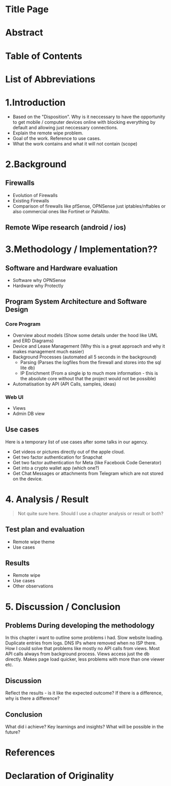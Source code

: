 #  Title Page
#  Abstract
#  Table of Contents
#  List of Abbreviations


# 1.Introduction
- Based on the "Disposition". Why is it neccessary to have the opportunity to get mobile / computer devices online with blocking everything by default and allowing just neccessary connections.
- Explain the remote wipe problem.
- Goal of the work. Reference to use cases.
- What the work contains and what it will not contain (scope)


# 2.Background

## Firewalls
- Evolution of Firewalls
- Existing Firewalls
- Comparison of firewalls like pfSense, OPNSense just iptables/nftables or also commercial ones like Fortinet or PaloAlto.
    
## Remote Wipe research (android / ios)


# 3.Methodology / Implementation??

## Software and Hardware evaluation
- Software why OPNSense
- Hardware why Protectly

## Program System Architecture and Software Design
### Core Program
- Overview about models (Show some details under the hood like UML and ERD Diagrams)
- Device and Lease Management (Why this is a great approach and why it makes management much easier)
- Background Processes (automated all 5 seconds in the background)
    - Parsing (Parses the logfiles from the firewall and stores into the sql lite db)
    - IP Enrichment (From a single ip to much more information - this is the absolute core without that the project would not be possible)
- Automatisation by API (API Calls, samples, ideas)

### Web UI
- Views
- Admin DB view

## Use cases
Here is a temporary list of use cases after some talks in our agency.

- Get videos or pictures directly out of the apple cloud.
- Get two factor authentication for Snapchat
- Get two factor authentication for Meta (like Facebook Code Generator)
- Get into a crypto wallet app (which one?)
- Get Chat Messages or attachments from Telegram which are not stored on the device. 

# 4. Analysis / Result
> Not quite sure here. Should I use a chapter analysis or result or both?

## Test plan and evaluation
- Remote wipe theme
- Use cases

## Results
- Remote wipe
- Use cases
- Other observations

# 5. Discussion / Conclusion
## Problems During developing the methodology
In this chapter i want to outline some problems i had. Slow website loading. Duplicate entries from logs. 
DNS IPs where removed when no ISP there. How I could solve that problems like mostly no API calls from views.
Most API calls always from background process. Views access just the db directly. Makes page load quicker, less problems with more than one viewer etc.

## Discussion
Reflect the results - is it like the expected outcome? If there is a difference, why is there a difference?

## Conclusion
What did i achieve? Key learnings and insights? What will be possible in the future?

#  References
#  Declaration of Originality
